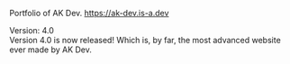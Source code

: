 Portfolio of AK Dev.
https://ak-dev.is-a.dev

Version: 4.0 <br />
Version 4.0 is now released! Which is, by far, the most advanced website ever made by AK Dev.
